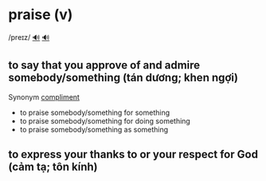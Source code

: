 # praise (v)

/preɪz/ [🔊](https://www.oxfordlearnersdictionaries.com/media/english/uk_pron/p/pra/prais/praise__gb_1.mp3) [🔊](https://www.oxfordlearnersdictionaries.com/media/english/us_pron/p/pra/prais/praise__us_1.mp3)

## to say that you approve of and admire somebody/something (tán dương; khen ngợi)

Synonym [compliment](../c/compliment-v.md#to-tell-somebody-that-you-like-or-admire-something-they-have-done-their-appearance-etc-khen-khen-ngợi)

- to praise somebody/something for something
- to praise somebody/something for doing something
- to praise somebody/something as something

## to express your thanks to or your respect for God (cảm tạ; tôn kính)